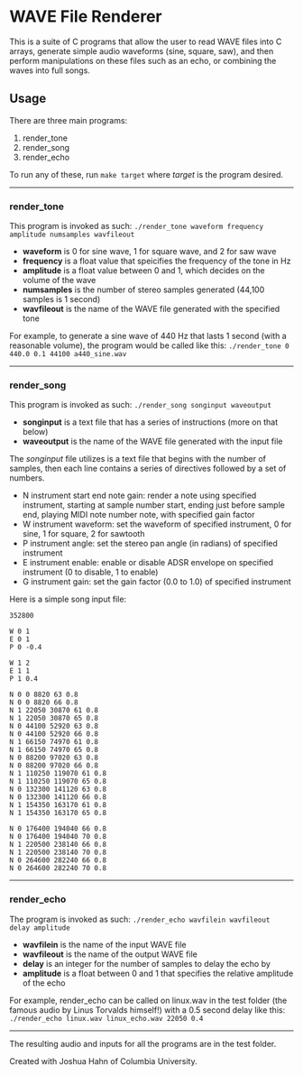 # WAVE File Renderer

This is a suite of C programs that allow the user to read WAVE files into C arrays, generate simple audio waveforms (sine, square, saw), and then perform manipulations on these files such as an echo, or combining the waves into full songs.

## Usage

There are three main programs:

1. render_tone
2. render_song
3. render_echo

To run any of these, run `make target` where *target* is the program desired.

---

### render_tone

This program is invoked as such: ```./render_tone waveform frequency amplitude numsamples wavfileout```

- **waveform** is 0 for sine wave, 1 for square wave, and 2 for saw wave
- **frequency** is a float value that speicifies the frequency of the tone in Hz
- **amplitude** is a float value between 0 and 1, which decides on the volume of the wave
- **numsamples** is the number of stereo samples generated (44,100 samples is 1 second)
- **wavfileout** is the name of the WAVE file generated with the specified tone

For example, to generate a sine wave of 440 Hz that lasts 1 second (with a reasonable volume), the program would be called like this: ```./render_tone 0 440.0 0.1 44100 a440_sine.wav```

---

### render_song

This program is invoked as such: ```./render_song songinput waveoutput```

- **songinput** is a text file that has a series of instructions (more on that below)
- **waveoutput** is the name of the WAVE file generated with the input file

The *songinput* file utilizes is a text file that begins with the number of samples, then each line contains a series of directives followed by a set of numbers.

- N instrument start end note gain: render a note using specified instrument, starting at sample number start, ending just before sample end, playing MIDI note number note, with specified gain factor
- W instrument waveform: set the waveform of specified instrument, 0 for sine, 1 for square, 2 for sawtooth
- P instrument angle: set the stereo pan angle (in radians) of specified instrument
- E instrument enable: enable or disable ADSR envelope on specified instrument (0 to disable, 1 to enable)
- G instrument gain: set the gain factor (0.0 to 1.0) of specified instrument

Here is a simple song input file:
```
352800

W 0 1
E 0 1
P 0 -0.4

W 1 2
E 1 1
P 1 0.4

N 0 0 8820 63 0.8
N 0 0 8820 66 0.8
N 1 22050 30870 61 0.8
N 1 22050 30870 65 0.8
N 0 44100 52920 63 0.8
N 0 44100 52920 66 0.8
N 1 66150 74970 61 0.8
N 1 66150 74970 65 0.8
N 0 88200 97020 63 0.8
N 0 88200 97020 66 0.8
N 1 110250 119070 61 0.8
N 1 110250 119070 65 0.8
N 0 132300 141120 63 0.8
N 0 132300 141120 66 0.8
N 1 154350 163170 61 0.8
N 1 154350 163170 65 0.8

N 0 176400 194040 66 0.8
N 0 176400 194040 70 0.8
N 1 220500 238140 66 0.8
N 1 220500 238140 70 0.8
N 0 264600 282240 66 0.8
N 0 264600 282240 70 0.8
```

---

### render_echo

The program is invoked as such: `./render_echo wavfilein wavfileout delay amplitude`

- **wavfilein** is the name of the input WAVE file
- **wavfileout** is the name of the output WAVE file
- **delay** is an integer for the number of samples to delay the echo by
- **amplitude** is a float between 0 and 1 that specifies the relative amplitude of the echo

For example, render_echo can be called on linux.wav in the test folder (the famous audio by Linus Torvalds himself!) with a 0.5 second delay like this: `./render_echo linux.wav linux_echo.wav 22050 0.4`

---

The resulting audio and inputs for all the programs are in the test folder.

Created with Joshua Hahn of Columbia University.

